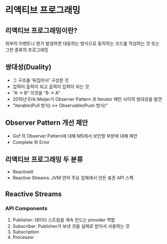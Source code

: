 # 리액티브 프로그래밍

## 리액티브 프로그래밍이란?
외부의 이벤트나 뭔가 발생하면 대응하는 방식으로 동작하는 코드를 작성하는 것 또는 그런 종류의 프로그래밍

## 쌍대성(Duality)
- 그 구조를 ‘뒤집어서’ 구성한 것
- 입력이 출력이 되고 출력이 입력이 되는 것
- "A -> B" 이것을 "B -> A"
- 2010년 Erik Meijer가 Observer Pattern 과 Iterator 패턴 사이의 쌍대성을 발견
- "Iterable(Pull 방식) <-> Observable(Push 방식)"


## Observer Pattern 개선 제안
- Gof 의 Observer Pattern에 대해 MS에서 보안할 부분에 대해 제안
- Complete 와 Error

## 리액티브 프로그래밍 두 분류
- ReactiveX
- Reactive Streams: JVM 언어 주요 업체에서 만든 표준 API 스펙

## Reactive Streams
### API Components
1. Publisher: 데이터 스트림을 계속 만드는 provider 역할
2. Subscriber: Publisher가 보낸 것을 실제로 받아서 사용하는 것
3. Subscription
4. Processor
